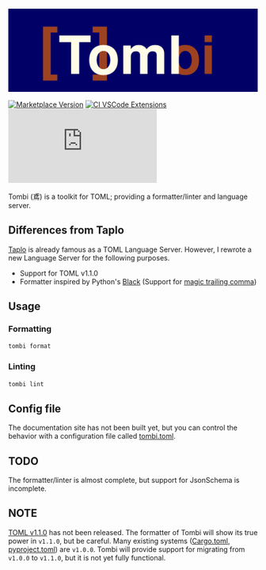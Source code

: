 ![Logo](./docs/images/tombi.svg)

[![Marketplace Version](https://vsmarketplacebadges.dev/version/yassun7010.tombi.png?label=VS%20Code%20Marketplace&logo=visual-studio-code "Current Release")](https://marketplace.visualstudio.com/items?itemName=yassun7010.tombi)
[![CI VSCode Extensions](https://github.com/tombi-toml/tombi/actions/workflows/ci_vscode.yml/badge.svg)](https://github.com/tombi-toml/tombi/actions/workflows/ci_vscode.yml)
[![GitHub license](https://badgen.net/github/license/Naereen/Strapdown.js?style=flat-square)](https://github.com/Naereen/StrapDown.js/blob/master/LICENSE)

Tombi (鳶) is a toolkit for TOML; providing a formatter/linter and language server.

## Differences from Taplo

[Taplo](https://github.com/tamasfe/taplo) is already famous as a TOML Language Server.
However, I rewrote a new Language Server for the following purposes.

- Support for TOML v1.1.0
- Formatter inspired by Python's [Black](https://github.com/psf/black) (Support for [magic trailing comma](https://black.readthedocs.io/en/stable/the_black_code_style/current_style.html#the-magic-trailing-comma))

## Usage
### Formatting
```sh
tombi format
```

### Linting
```sh
tombi lint
```

## Config file
The documentation site has not been built yet,
but you can control the behavior with a configuration file called
[tombi.toml](https://github.com/tombi-toml/tombi/blob/main/tombi.toml).

## TODO
The formatter/linter is almost complete, but support for JsonSchema is incomplete.

## NOTE
[TOML v1.1.0](https://github.com/toml-lang/toml/issues/928) has not been released.
The formatter of Tombi will show its true power in `v1.1.0`, but be careful.
Many existing systems ([Cargo.toml](https://doc.rust-lang.org/cargo/reference/manifest.html), [pyproject.toml](https://packaging.python.org/en/latest/guides/writing-pyproject-toml/)) are `v1.0.0`.
Tombi will provide support for migrating from `v1.0.0` to `v1.1.0`,
but it is not yet fully functional.
